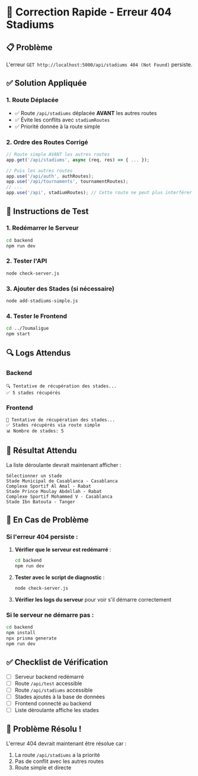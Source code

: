 # 🚨 Correction Rapide - Erreur 404 Stadiums

## 📋 Problème
L'erreur `GET http://localhost:5000/api/stadiums 404 (Not Found)` persiste.

## ✅ Solution Appliquée

### 1. Route Déplacée
- ✅ Route `/api/stadiums` déplacée **AVANT** les autres routes
- ✅ Évite les conflits avec `stadiumRoutes`
- ✅ Priorité donnée à la route simple

### 2. Ordre des Routes Corrigé
```javascript
// Route simple AVANT les autres routes
app.get('/api/stadiums', async (req, res) => { ... });

// Puis les autres routes
app.use('/api/auth', authRoutes);
app.use('/api/tournaments', tournamentRoutes);
// ...
app.use('/api', stadiumRoutes); // Cette route ne peut plus interférer
```

## 🚀 Instructions de Test

### 1. Redémarrer le Serveur
```bash
cd backend
npm run dev
```

### 2. Tester l'API
```bash
node check-server.js
```

### 3. Ajouter des Stades (si nécessaire)
```bash
node add-stadiums-simple.js
```

### 4. Tester le Frontend
```bash
cd ../7oumaligue
npm start
```

## 🔍 Logs Attendus

### Backend
```
🔍 Tentative de récupération des stades...
✅ 5 stades récupérés
```

### Frontend
```
🔄 Tentative de récupération des stades...
✅ Stades récupérés via route simple
📊 Nombre de stades: 5
```

## 🎯 Résultat Attendu

La liste déroulante devrait maintenant afficher :
```
Sélectionner un stade
Stade Municipal de Casablanca - Casablanca
Complexe Sportif Al Amal - Rabat
Stade Prince Moulay Abdellah - Rabat
Complexe Sportif Mohammed V - Casablanca
Stade Ibn Batouta - Tanger
```

## 🚨 En Cas de Problème

### Si l'erreur 404 persiste :
1. **Vérifier que le serveur est redémarré** :
   ```bash
   cd backend
   npm run dev
   ```

2. **Tester avec le script de diagnostic** :
   ```bash
   node check-server.js
   ```

3. **Vérifier les logs du serveur** pour voir s'il démarre correctement

### Si le serveur ne démarre pas :
```bash
cd backend
npm install
npx prisma generate
npm run dev
```

## ✅ Checklist de Vérification

- [ ] Serveur backend redémarré
- [ ] Route `/api/test` accessible
- [ ] Route `/api/stadiums` accessible
- [ ] Stades ajoutés à la base de données
- [ ] Frontend connecté au backend
- [ ] Liste déroulante affiche les stades

## 🎉 Problème Résolu !

L'erreur 404 devrait maintenant être résolue car :
1. La route `/api/stadiums` a la priorité
2. Pas de conflit avec les autres routes
3. Route simple et directe 